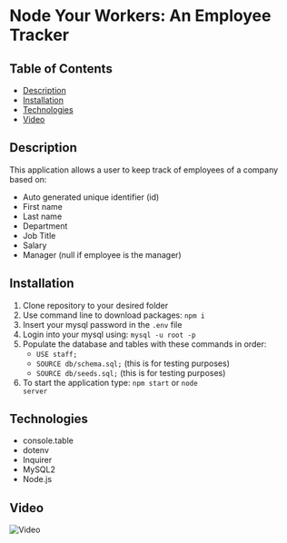 # Node Your Workers: An Employee Tracker

## Table of Contents

- [Description](#description)
- [Installation](#installation)
- [Technologies](#technologies)
- [Video](#video)

## Description

This application allows a user to keep track of employees of a company based on:
- Auto generated unique identifier (id)
- First name
- Last name
- Department
- Job Title
- Salary
- Manager (null if employee is the manager)


## Installation

1. Clone repository to your desired folder
2. Use command line to download packages: <code>npm i</code>
3. Insert your mysql password in the <code>.env</code> file
4. Login into your mysql using: <code>mysql -u root -p</code>
5. Populate the database and tables with these commands in order:
    - <code>USE staff;</code>
    - <code>SOURCE db/schema.sql;</code> (this is for testing purposes)
    - <code>SOURCE db/seeds.sql;</code> (this is for testing purposes)
6. To start the application type: <code>npm start</code> or <code>node server</code>

## Technologies

- console.table
- dotenv
- Inquirer
- MySQL2
- Node.js

## Video

![Video](assets/video/node-your-workers-video.gif)